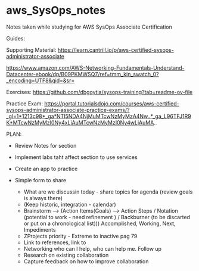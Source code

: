 # aws_SysOps_notes
Notes taken while studying for AWS SysOps Associate Certification


Guides:

Supporting Material:
https://learn.cantrill.io/p/aws-certified-sysops-administrator-associate

https://www.amazon.com/AWS-Networking-Fundamentals-Understand-Datacenter-ebook/dp/B09PKMWSQ7/ref=tmm_kin_swatch_0?_encoding=UTF8&qid=&sr=


Exercises:
https://github.com/dbgoytia/sysops-training?tab=readme-ov-file


Practice Exam:
https://portal.tutorialsdojo.com/courses/aws-certified-sysops-administrator-associate-practice-exams/?_gl=1*1213c98*_ga*NTI5NDA4NjMuMTcwNzMyMzA4Nw..*_ga_L96TFJ1R9K*MTcwNzMyMzI0Ny4xLjAuMTcwNzMyMzI0Ny4wLjAuMA..



PLAN:

- Review Notes for section
- Implement labs taht affect section to use services


- Create an app to practice 
- Simple form to share 
    - What are we discussin today - share topics for agenda (review goals is always there)
    - (Keep historic, integration - calendar)
    - Brainstorm --> (Action Items(Goals) --> Action Steps / Notation (potential to work - need refinement ) / Backburner (to be discarted or put on a chronological list))) Accomplished, Working, Next, Impediments
    - ZProjects priority - Extreme to inactive pag 79
    - Link to references, link to 
    - Networking who can I help, who can help me. Follow up
    - Research on existing collaboration
    - Capture feedback on how to improve collaboration